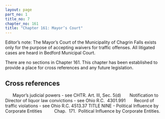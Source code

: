 ```yaml
---
layout: page
part_no: 1
title_no: 7
chapter_no: 161
title: "Chapter 161: Mayor’s Court"
---
```


Editor’s note: The Mayor’s Court of the Municipality of Chagrin Falls exists
only for the purpose of accepting waivers for traffic offenses. All litigated
cases are heard in Bedford Municipal Court.

There are no sections in Chapter 161. This chapter has been established to provide a place for cross references
and any future legislation.

## Cross references

      Mayor’s judicial powers - see
CHTR. Art. III, Sec. 5(d)
      Notification to Director of liquor law convictions - see Ohio R.C. 
4301.991
      Record of traffic violations - see Ohio R.C. 4513.37
TITLE NINE - Political Influence by Corporate Entities
         Chap. 
171.  Political Influence by Corporate Entities.
